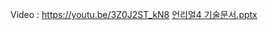Video : https://youtu.be/3Z0J2ST_kN8
[언리얼4 기술문서.pptx](https://github.com/kaikenesis/Project_PSG_425v/files/14108787/4.pptx)

